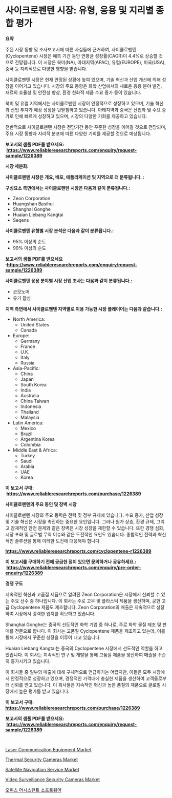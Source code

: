 <p><h1>사이크로펜텐 시장: 유형, 응용 및 지리별 종합 평가</h1></p><p><strong>요약</strong></p>
<p><p>주된 시장 동향 및 조사보고서에 따른 사실들에 근거하여, 사이클로펜텐(Cyclopentene) 시장은 예측 기간 동안 연평균 성장률(CAGR)이 4.4%로 상승할 것으로 전망됩니다. 이 시장은 북미(NA), 아태지역(APAC), 유럽(EUROPE), 미국(USA), 중국 등 지리적으로 다양한 영향을 받습니다.</p><p>사이클로펜텐 시장은 현재 안정된 상황에 놓여 있으며, 기술 혁신과 산업 개선에 의해 성장을 이어가고 있습니다. 시장의 주요 동향은 화학 산업에서의 새로운 응용 분야 발견, 재료의 효율성 및 안전성 향상, 환경 친화적 제품 수요 증가 등이 있습니다.</p><p>북미 및 유럽 지역에서는 사이클로펜텐 시장이 안정적으로 성장하고 있으며, 기술 혁신과 산업 투자가 예상 성장을 뒷받침하고 있습니다. 아태지역과 중국은 산업화 및 수요 증가로 인해 빠르게 성장하고 있으며, 시장의 다양한 기회를 제공하고 있습니다.</p><p>전반적으로 사이클로펜텐 시장은 전망기간 동안 꾸준한 성장을 이어갈 것으로 전망되며, 주요 시장 동향과 지리적 분포에 따른 다양한 기회를 제공할 것으로 예상됩니다.</p></p>
<p><strong>보고서의 샘플 PDF를 받으세요: &nbsp;<a href="https://www.reliableresearchreports.com/enquiry/request-sample/1226389">https://www.reliableresearchreports.com/enquiry/request-sample/1226389</a></strong></p>
<p><strong>시장 세분화:</strong></p>
<p><strong> 사이클로펜텐 시장은 개요, 배포, 애플리케이션 및 지역으로 더 분류됩니다. :</strong></p>
<p><strong>구성요소 측면에서는 사이클로펜텐 시장은 다음과 같이 분류됩니다.:</strong></p>
<p><ul><li>Zeon Corporation</li><li>Huangshan Basihui</li><li>Shanghai Gonghe</li><li>Huaian Liebang Kangtai</li><li>Seqens</li></ul></p>
<p><strong> 사이클로펜텐 유형별 시장 분석은 다음과 같이 분류됩니다.:</strong></p>
<p><ul><li>95% 이상의 순도</li><li>99% 이상의 순도</li></ul></p>
<p><strong>보고서의 샘플 PDF를 받으세요 :<a href="https://www.reliableresearchreports.com/enquiry/request-sample/1226389">https://www.reliableresearchreports.com/enquiry/request-sample/1226389</a></strong></p>
<p><strong> 사이클로펜텐 응용 분야별 시장 산업 조사는 다음과 같이 분류됩니다.:</strong></p>
<p><ul><li>코모노머</li><li>유기 합성</li></ul></p>
<p><strong>지역 측면에서 사이클로펜텐 지역별로 이용 가능한 시장 플레이어는 다음과 같습니다.:</strong></p>
<p><ul>
    <li>
        North America:
        <ul>
            <li>United States</li>
            <li>Canada</li>
        </ul>
    </li>
    <li>
        Europe:
        <ul>
            <li>Germany</li>
            <li>France</li>
            <li>U.K.</li>
            <li>Italy</li>
            <li>Russia</li>
        </ul>
    </li>
    <li>
        Asia-Pacific:
        <ul>
            <li>China</li>
            <li>Japan</li>
            <li>South Korea</li>
            <li>India</li>
            <li>Australia</li>
            <li>China Taiwan</li>
            <li>Indonesia</li>
            <li>Thailand</li>
            <li>Malaysia</li>
        </ul>
    </li>
    <li>
        Latin America:
        <ul>
            <li>Mexico</li>
            <li>Brazil</li>
            <li>Argentina Korea</li>
            <li>Colombia</li>
        </ul>
    </li>
    <li>
        Middle East & Africa:
        <ul>
            <li>Turkey</li>
            <li>Saudi</li>
            <li>Arabia</li>
            <li>UAE</li>
            <li>Korea</li>
        </ul>
    </li>
    </ul></p>
<p><strong>이 보고서 구매: &nbsp;<a href="https://www.reliableresearchreports.com/purchase/1226389">https://www.reliableresearchreports.com/purchase/1226389</a></strong></p>
<p><strong>사이클로펜텐의 주요 동인 및 장벽 시장</strong></p>
<p><p>사이클로펜텐 시장의 주요 동력은 전력 및 정부 규제에 있습니다. 수요 증가, 산업 성장 및 기술 혁신은 시장을 촉진하는 중요한 요인입니다. 그러나 원가 상승, 환경 규제, 그리고 잠재적인 안전 문제와 같은 장벽은 시장 성장을 제한할 수 있습니다. 또한 경쟁 심화, 시장 포화 및 글로벌 무역 이슈와 같은 도전적인 요인도 있습니다. 종합적인 전략과 혁신적인 솔루션을 통해 이러한 도전에 대응해야 합니다.</p></p>
<p><strong><a href="https://www.reliableresearchreports.com/cyclopentene-r1226389">https://www.reliableresearchreports.com/cyclopentene-r1226389</a></strong></p>
<p><strong>이 보고서를 구매하기 전에 궁금한 점이 있으면 문의하거나 공유하세요.: &nbsp;<a href="https://www.reliableresearchreports.com/enquiry/pre-order-enquiry/1226389">https://www.reliableresearchreports.com/enquiry/pre-order-enquiry/1226389</a></strong></p>
<p><strong>경쟁 구도</strong></p>
<p><p>지속적인 혁신과 고품질 제품으로 알려진 Zeon Corporation은 시장에서 신뢰할 수 있는 주요 선수 중 하나입니다. 이 회사는 주로 고무 및 플라스틱 제품을 생산하며, 공헌 고급 Cyclopentene 제품도 제조합니다. Zeon Corporation의 매출은 지속적으로 성장하여 시장에서 강력한 입지를 확보하고 있습니다.</p><p>Shanghai Gonghe는 중국의 선도적인 화학 기업 중 하나로, 주로 화학 물질 제조 및 판매를 전문으로 합니다. 이 회사는 고품질 Cyclopentene 제품을 제조하고 있는데, 이를 통해 시장에서 꾸준한 성장을 이루어 내고 있습니다.</p><p>Huaian Liebang Kangtai는 중국의 Cyclopentene 시장에서 선도적인 역할을 하고 있습니다. 이 회사는 지속적인 연구 및 개발을 통해 고품질 제품을 생산하여 매출을 꾸준히 증가시키고 있습니다.</p><p>이 회사들 중 일부의 매출에 대해 구체적으로 언급하기는 어렵지만, 이들은 모두 시장에서 안정적으로 성장하고 있으며, 경쟁적인 가격대에 충실한 제품을 생산하여 고객들로부터 신뢰를 받고 있습니다. 이 회사들은 지속적인 혁신과 높은 품질의 제품으로 글로벌 시장에서 높은 평가를 받고 있습니다.</p></p>
<p><strong>이 보고서 구매: &nbsp; <a href="https://www.reliableresearchreports.com/purchase/1226389">https://www.reliableresearchreports.com/purchase/1226389</a></strong></p>
<p><strong>보고서의 샘플 PDF를 받으세요: &nbsp;<a href="https://www.reliableresearchreports.com/enquiry/request-sample/1226389">https://www.reliableresearchreports.com/enquiry/request-sample/1226389</a></strong><strong></strong></p>
<p>&nbsp;</p>
<p><p><a href="https://flame-sidecar-702.notion.site/Laser-Communication-Equipment-Market-Focuses-on-Market-Share-Size-and-Projected-Forecast-Till-2031-e5f31cab99924bcc87871907dbbb93e3">Laser Communication Equipment Market</a></p><p><a href="https://github.com/irfadac/Market-Research-Report-List-3/blob/main/thermal-security-cameras-market.md">Thermal Security Cameras Market</a></p><p><a href="https://pretty-mail-caf.notion.site/Satellite-Navigation-Service-Market-Analysis-and-Sze-Forecasted-for-period-from-2024-to-2031-e60c9726f3914669928a95c9b8f1c732">Satellite Navigation Service Market</a></p><p><a href="https://github.com/myacatherineblakecaczo9vcsw/Market-Research-Report-List-2/blob/main/video-surveillance-security-cameras-market.md">Video Surveillance Security Cameras Market</a></p><p><a href="https://github.com/ZacharyScthmitt4465/Market-Research-Report-List-1/blob/main/564322627272.md">오피스 어시스턴트 소프트웨어</a></p></p>